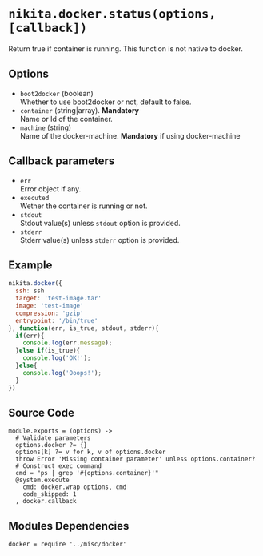 
# `nikita.docker.status(options, [callback])`

Return true if container is running. This function is not native to docker. 

## Options

*   `boot2docker` (boolean)   
    Whether to use boot2docker or not, default to false.   
*   `container` (string|array). __Mandatory__   
    Name or Id of the container.   
*   `machine` (string)   
    Name of the docker-machine. __Mandatory__ if using docker-machine   

## Callback parameters

*   `err`   
    Error object if any.   
*   `executed`   
    Wether the container is running or not.   
*   `stdout`   
    Stdout value(s) unless `stdout` option is provided.   
*   `stderr`   
    Stderr value(s) unless `stderr` option is provided.   

## Example

```javascript
nikita.docker({
  ssh: ssh
  target: 'test-image.tar'
  image: 'test-image'
  compression: 'gzip'
  entrypoint: '/bin/true'
}, function(err, is_true, stdout, stderr){
  if(err){
    console.log(err.message);
  }else if(is_true){
    console.log('OK!');
  }else{
    console.log('Ooops!');
  }
})
```

## Source Code

    module.exports = (options) ->
      # Validate parameters
      options.docker ?= {}
      options[k] ?= v for k, v of options.docker
      throw Error 'Missing container parameter' unless options.container?
      # Construct exec command
      cmd = "ps | grep '#{options.container}'"
      @system.execute
        cmd: docker.wrap options, cmd
        code_skipped: 1
      , docker.callback

## Modules Dependencies

    docker = require '../misc/docker'
